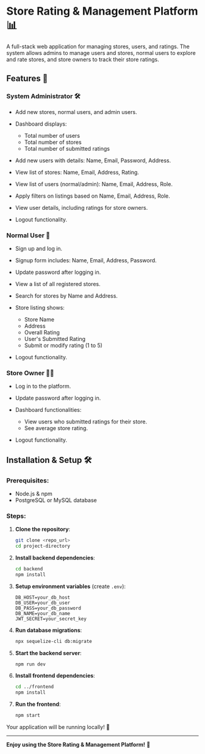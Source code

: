 # Store Rating & Management Platform 📊

A full-stack web application for managing stores, users, and ratings. The system allows admins to manage users and stores, normal users to explore and rate stores, and store owners to track their store ratings.

## Features 🔗

### System Administrator 🛠️

* Add new stores, normal users, and admin users.
* Dashboard displays:

  * Total number of users
  * Total number of stores
  * Total number of submitted ratings
* Add new users with details: Name, Email, Password, Address.
* View list of stores: Name, Email, Address, Rating.
* View list of users (normal/admin): Name, Email, Address, Role.
* Apply filters on listings based on Name, Email, Address, Role.
* View user details, including ratings for store owners.
* Logout functionality.

### Normal User 👤

* Sign up and log in.
* Signup form includes: Name, Email, Address, Password.
* Update password after logging in.
* View a list of all registered stores.
* Search for stores by Name and Address.
* Store listing shows:

  * Store Name
  * Address
  * Overall Rating
  * User's Submitted Rating
  * Submit or modify rating (1 to 5)
* Logout functionality.

### Store Owner 👨‍💼

* Log in to the platform.
* Update password after logging in.
* Dashboard functionalities:

  * View users who submitted ratings for their store.
  * See average store rating.
* Logout functionality.

## Installation & Setup 🛠️

### Prerequisites:

* Node.js & npm
* PostgreSQL or MySQL database

### Steps:

1. **Clone the repository**:

   ```bash
   git clone <repo_url>
   cd project-directory
   ```
2. **Install backend dependencies**:

   ```bash
   cd backend
   npm install
   ```
3. **Setup environment variables** (create `.env`):

   ```env
   DB_HOST=your_db_host
   DB_USER=your_db_user
   DB_PASS=your_db_password
   DB_NAME=your_db_name
   JWT_SECRET=your_secret_key
   ```
4. **Run database migrations**:

   ```bash
   npx sequelize-cli db:migrate
   ```
5. **Start the backend server**:

   ```bash
   npm run dev
   ```
6. **Install frontend dependencies**:

   ```bash
   cd ../frontend
   npm install
   ```
7. **Run the frontend**:

   ```bash
   npm start
   ```

Your application will be running locally! 🌟

---

**Enjoy using the Store Rating & Management Platform!** 🎉
